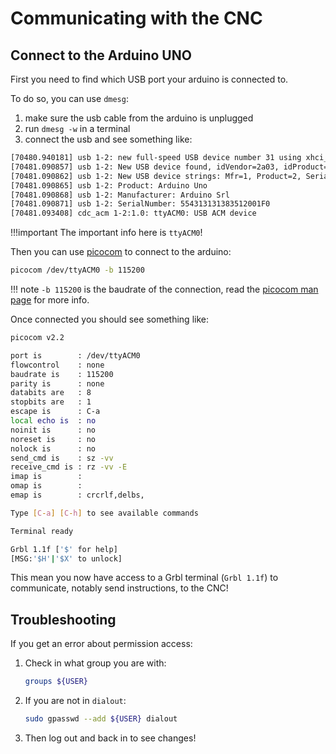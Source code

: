 Communicating with the CNC
==========================

## Connect to the Arduino UNO

First you need to find which USB port your arduino is connected to. 

To do so, you can use ``dmesg``:

1. make sure the usb cable from the arduino is unplugged
2. run ``dmesg -w`` in a terminal
3. connect the usb and see something like:
```bash
[70480.940181] usb 1-2: new full-speed USB device number 31 using xhci_hcd
[70481.090857] usb 1-2: New USB device found, idVendor=2a03, idProduct=0043, bcdDevice= 0.01
[70481.090862] usb 1-2: New USB device strings: Mfr=1, Product=2, SerialNumber=220
[70481.090865] usb 1-2: Product: Arduino Uno
[70481.090868] usb 1-2: Manufacturer: Arduino Srl            
[70481.090871] usb 1-2: SerialNumber: 554313131383512001F0
[70481.093408] cdc_acm 1-2:1.0: ttyACM0: USB ACM device
```

!!!important
    The important info here is ``ttyACM0``!


Then you can use [picocom](https://github.com/npat-efault/picocom) to connect to the arduino:

```bash
picocom /dev/ttyACM0 -b 115200
```

!!! note
    `-b 115200` is the baudrate of the connection, read the [picocom man page](https://linux.die.net/man/8/picocom) for more info.

Once connected you should see something like:

```bash
picocom v2.2

port is        : /dev/ttyACM0
flowcontrol    : none
baudrate is    : 115200
parity is      : none
databits are   : 8
stopbits are   : 1
escape is      : C-a
local echo is  : no
noinit is      : no
noreset is     : no
nolock is      : no
send_cmd is    : sz -vv
receive_cmd is : rz -vv -E
imap is        : 
omap is        : 
emap is        : crcrlf,delbs,

Type [C-a] [C-h] to see available commands

Terminal ready

Grbl 1.1f ['$' for help]
[MSG:'$H'|'$X' to unlock]
```

This mean you now have access to a Grbl terminal (`Grbl 1.1f`) to communicate, notably send instructions, to the CNC!


## Troubleshooting

If you get an error about permission access:

1. Check in what group you are with:
    ```bash
    groups ${USER}
    ```

2. If you are not in `dialout`:
    ```bash
    sudo gpasswd --add ${USER} dialout
    ```

3. Then log out and back in to see changes!

